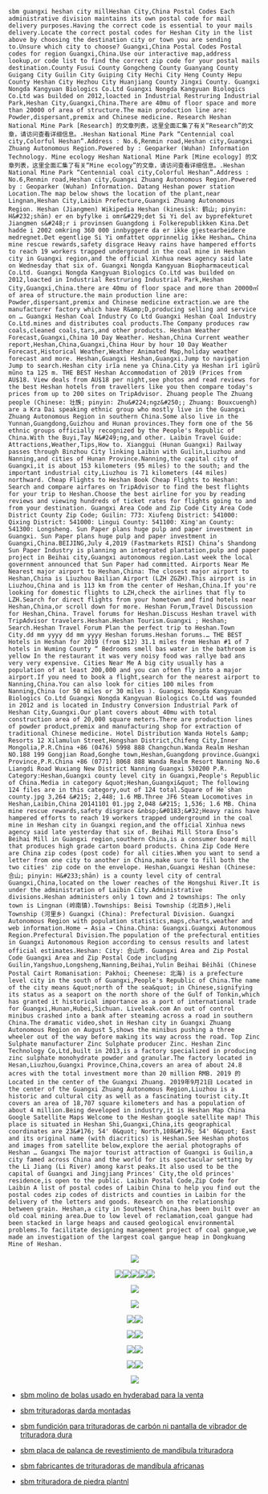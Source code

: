 
```
sbm guangxi heshan city millHeshan City,China Postal Codes Each administrative division maintains its own postal code for mail delivery purposes.Having the correct code is essential to your mails delivery.Locate the correct postal codes for Heshan City in the list above by choosing the destination city or town you are sending to.Unsure which city to choose? Guangxi,China Postal Codes Postal codes for region Guangxi,China.Use our interactive map,address lookup,or code list to find the correct zip code for your postal mails destination.County Fusui County Gongcheng County Guanyang County Guigang City Guilin City Guiping City Hechi City Heng County Hepu County Heshan City Hezhou City Huanjiang County Jingxi County. Guangxi Nongda Kangyuan Biologics Co.Ltd Guangxi Nongda Kangyuan Biologics Co.Ltd was builded on 2012,loacted in Industrial Restruring Industrial Park,Heshan City,Guangxi,China.There are 40mu of floor space and more than 20000 of area of structure.The main production line are: Powder,dispersant,premix and Chinese medicine. Research Heshan National Mine Park [Research] 的文章列表，这里全面汇集了有关“Research”的文章，请访问查看详细信息。.Heshan National Mine Park “Centennial coal city,Colorful Heshan”.Address : No.6,Renmin road,Heshan city,Guangxi Zhuang Autonomous Region.Powered by : Geoparker (Wuhan) Information Technology. Mine ecology Heshan National Mine Park [Mine ecology] 的文章列表，这里全面汇集了有关“Mine ecology”的文章，请访问查看详细信息。.Heshan National Mine Park “Centennial coal city,Colorful Heshan”.Address : No.6,Renmin road,Heshan city,Guangxi Zhuang Autonomous Region.Powered by : Geoparker (Wuhan) Information. Datang Heshan power station Location.The map below shows the location of the plant,near Lingnan,Heshan City,Laibin Prefecture,Guangxi Zhuang Autonomous Region. Heshan (Jiangmen) Wikipedia Heshan (kinesisk: 鹤山; pinyin: H&#232;shān) er en byfylke i omr&#229;det Si Yi del av byprefekturet Jiangmen s&#248;r i provinsen Guangdong i Folkerepublikken Kina.Det hadde i 2002 omkring 360 000 innbyggere da er ikke gjestearbeidere medregnet.Det egentlige Si Yi omfattet opprinnelig ikke Heshan… China mine rescue rewards,safety disgrace Heavy rains have hampered efforts to reach 19 workers trapped underground in the coal mine in Heshan city in Guangxi region,and the official Xinhua news agency said late on Wednesday that six of. Guangxi Nongda Kangyuan Biopharmaceutical Co.Ltd. Guangxi Nongda Kangyuan Biologics Co.Ltd was builded on 2012,loacted in Industrial Restruring Industrial Park,Heshan City,Guangxi,China.there are 40mu of floor space and more than 20000㎡ of area of structure.the main production line are: Powder,dispersant,premix and Chinese medicine extraction.we are the manufacturer factory which have R&amp;D,producing selling and service on … Guangxi Heshan Coal Industry Co Ltd Guangxi Heshan Coal Industry Co.Ltd.mines and distributes coal products.The Company produces raw coals,cleaned coals,tars,and other products. Heshan Weather Forecast,Guangxi,China 10 Day Weather. Heshan,China Current weather report,Heshan,China,Guangxi,China Hour by hour 10 Day Weather Forecast,Historical Weather,Weather Animated Map,holiday weather forecast and more. Heshan,Guangxi Heshan,Guangxi.Jump to navigation Jump to search.Heshan city irĩa nene ya China.City ya Heshan irĩ igũrũ mũno ta 125 m. THE BEST Heshan Accommodation of 2019 (Prices from AU$18. View deals from AU$18 per night,see photos and read reviews for the best Heshan hotels from travellers like you then compare today's prices from up to 200 sites on TripAdvisor. Zhuang people The Zhuang people (Chinese: 壮族; pinyin: Zhu&#224;ngz&#250;; Zhuang: Bouxcuengh) are a Kra Dai speaking ethnic group who mostly live in the Guangxi Zhuang Autonomous Region in southern China.Some also live in the Yunnan,Guangdong,Guizhou and Hunan provinces.They form one of the 56 ethnic groups officially recognized by the People's Republic of China.With the Buyi,Tay N&#249;ng,and other. Laibin Travel Guide: Attractions,Weather,Tips,How to. Xianggui (Hunan Guangxi) Railway passes through Binzhou City linking Laibin with Guilin,Liuzhou and Nanning,and cities of Hunan Province.Nanning,the capital city of Guangxi,it is about 153 kilometers (95 miles) to the south; and the important industrial city,Liuzhou is 71 kilometers (44 miles) northward. Cheap Flights to Heshan Book Cheap Flights to Heshan: Search and compare airfares on TripAdvisor to find the best flights for your trip to Heshan.Choose the best airline for you by reading reviews and viewing hundreds of ticket rates for flights going to and from your destination. Guangxi Area Code and Zip Code City Area Code District County Zip Code; Guilin: 773: Xiufeng District: 541000: Qixing District: 541000: Lingui County: 541100: Xing'an County: 541300: Longsheng. Sun Paper plans huge pulp and paper investment in Guangxi. Sun Paper plans huge pulp and paper investment in Guangxi,China.BEIJING,July 4,2019 (Fastmarkets RISI) China’s Shandong Sun Paper Industry is planning an integrated plantation,pulp and paper project in Beihai city,Guangxi autonomous region.Last week the local government announced that Sun Paper had committed. Airports Near Me Nearest major airport to Heshan,China: The closest major airport to Heshan,China is Liuzhou Bailian Airport (LZH ZGZH).This airport is in Liuzhou,China and is 113 km from the center of Heshan,China.If you're looking for domestic flights to LZH,check the airlines that fly to LZH.Search for direct flights from your hometown and find hotels near Heshan,China,or scroll down for more. Heshan Forum,Travel Discussion for Heshan,China. Travel forums for Heshan.Discuss Heshan travel with TripAdvisor travelers.Heshan.Heshan Tourism.Guangxi ; Heshan; Search.Heshan Travel Forum Plan the perfect trip to Heshan.Town City.dd mm yyyy dd mm yyyy Heshan forums.Heshan forums.… THE BEST Hotels in Heshan for 2019 (from $12) 31.1 miles from Heshan #1 of 7 hotels in Wuming County “ Bedrooms smell bas water in the bathroom is yellow In the restaurant it was very noisy food was rallye bad ans very very expensive. Cities Near Me A big city usually has a population of at least 200,000 and you can often fly into a major airport.If you need to book a flight,search for the nearest airport to Nanning,China.You can also look for cities 100 miles from Nanning,China (or 50 miles or 30 miles ). Guangxi Nongda Kangyuan Biologics Co.Ltd Guangxi Nongda Kangyuan Biologics Co.Ltd was founded in 2012 and is located in Industry Conversion Industrial Park of Heshan City,Guangxi.Our plant covers about 40mu with total construction area of 20,000 square meters.There are production lines of powder product,premix and manufacturing shop for extraction of traditional Chinese medicine. Hotel Distribution Wanda Hotels &amp; Resorts 12 Xilamulun Street,Hongshan District,Chifeng City,Inner Mongolia,P.R.China +86 (0476) 5998 888 Changchun.Wanda Realm Heshan NO.188 199 Gongjian Road,Gonghe town,Heshan,Guangdong province.Guangxi Province,P.R.China +86 (0771) 8068 888 Wanda Realm Resort Nanning No.6 Liangdi Road Wuxiang New District Nanning Guangxi 530200 P.R. Category:Heshan,Guangxi county level city in Guangxi,People's Republic of China.Media in category &quot;Heshan,Guangxi&quot; The following 124 files are in this category,out of 124 total.Square of He`shan county.jpg 3,264 &#215; 2,448; 1.6 MB.Three JF6 Steam Locomotives in Heshan,Laibin,China 20141101 01.jpg 2,048 &#215; 1,536; 1.6 MB. China mine rescue rewards,safety disgrace &nbsp;&#0183;&#32;Heavy rains have hampered efforts to reach 19 workers trapped underground in the coal mine in Heshan city in Guangxi region,and the official Xinhua news agency said late yesterday that six of. Beihai Mill Stora Enso’s Beihai Mill in Guangxi region,southern China,is a consumer board mill that produces high grade carton board products. China Zip Code Here are China zip codes (post code) for all cities.When you want to send a letter from one city to another in China,make sure to fill both the two cities' zip code on the envelope. Heshan,Guangxi Heshan (Chinese: 合山; pinyin: H&#233;shān) is a county level city of central Guangxi,China,located on the lower reaches of the Hongshui River.It is under the administration of Laibin City.Administrative divisions.Heshan administers only 1 town and 2 townships: The only town is Lingnan (岭南镇).Townships: Beisi Township (北泗乡),Heli Township (河里乡) Guangxi (China): Prefectural Division. Guangxi Autonomous Region with population statistics,maps,charts,weather and web information.Home → Asia → China.China: Guangxi.Guangxi Autonomous Region.Prefectural Division.The population of the prefectural entities in Guangxi Autonomous Region according to census results and latest official estimates.Heshan: City: 合山市. Guangxi Area and Zip Postal Code Guangxi Area and Zip Postal Code including Guilin,Yangshuo,Longsheng,Nanning,Beihai,Yulin Beihai Běihǎi (Chinese Postal Cairt Romanisation: Pakhoi; Cheenese: 北海) is a prefecture level city in the south of Guangxi,People's Republic of China.The name of the city means &quot;north of the sea&quot; in Chinese,signifying its status as a seaport on the north shore of the Gulf of Tonkin,which has granted it historical importance as a port of international trade for Guangxi,Hunan,Hubei,Sichuan. Liveleak.com An out of control minibus crashed into a bank after steaming across a road in southern China.The dramatic video,shot in Heshan city in Guangxi Zhuang Autonomous Region on August 5,shows the minibus pushing a three wheeler out of the way before making its way across the road. Top Zinc Sulphate manufacturer Zinc Sulphate producer Zinc. Heshan Zinc Technology Co,Ltd,built in 2013,is a factory specialized in producing zinc sulphate monohydrate powder and granular.The factory located in Hesan,Liuzhou,Guangxi Province,China,covers an area of about 24.8 acres with the total investment more than 20 million RMB. 2019 的 Located in the center of the Guangxi Zhuang. 2019年9月21日 Located in the center of the Guangxi Zhuang Autonomous Region,Liuzhou is a historic and cultural city as well as a fascinating tourist city.It covers an area of 18,707 square kilometers and has a population of about 4 million.Being developed in industry,it is Heshan Map China Google Satellite Maps Welcome to the Heshan google satellite map! This place is situated in Heshan Shi,Guangxi,China,its geographical coordinates are 23&#176; 54' 0&quot; North,108&#176; 54' 0&quot; East and its original name (with diacritics) is Heshan.See Heshan photos and images from satellite below,explore the aerial photographs of Heshan … Guangxi The major tourist attraction of Guangxi is Guilin,a city famed across China and the world for its spectacular setting by the Li Jiang (Li River) among karst peaks.It also used to be the capital of Guangxi and Jingjiang Princes' City,the old princes' residence,is open to the public. Laibin Postal Code,Zip Code for Laibin A list of postal codes of Laibin China to help you find out the postal codes zip codes of districts and counties in Laibin for the delivery of the letters and goods. Research on the relationship between grain. Heshan,a city in Southwest China,has been built over an old coal mining area.Due to low level of reclamation,coal gangue had been stacked in large heaps and caused geological environmental problems.To facilitate designing management project of coal gangue,we made an investigation of the largest coal gangue heap in Dongkuang Mine of Heshan. 
```

<div align="center">

<a href="https://es-crusher.shibang-china.com/github&k=sbm+guangxi+heshan+city+mill"><img src="https://static.shibang-china.com/es/crusher/logo.jpg"></a>

<a href="https://es-crusher.shibang-china.com/github&k=sbm+guangxi+heshan+city+mill"><img src="https://static.shibang-china.com/es/crusher/index.jpg"></a><a href="https://es-crusher.shibang-china.com/material.htmlgithub&k=sbm+guangxi+heshan+city+mill"><img src="https://static.shibang-china.com/es/crusher/material.jpg"></a><a href="https://es-crusher.shibang-china.com/application.htmlgithub&k=sbm+guangxi+heshan+city+mill"><img src="https://static.shibang-china.com/es/crusher/application.jpg"></a><a href="https://es-crusher.shibang-china.com/aboutus.htmlgithub&k=sbm+guangxi+heshan+city+mill"><img src="https://static.shibang-china.com/es/crusher/aboutus.jpg"></a><a href="https://es-crusher.shibang-china.com/contact.htmlgithub&k=sbm+guangxi+heshan+city+mill"><img src="https://static.shibang-china.com/es/crusher/contact.jpg"></a>

<a href="https://es-crusher.shibang-china.com/github&k=sbm+guangxi+heshan+city+mill"><img src="https://static.shibang-china.com/es/crusher/banner.jpg"></a>

<a href="https://swt.shibang-china.com/github&k=sbm+guangxi+heshan+city+mill"><img src="https://static.shibang-china.com/es/crusher/text.jpg"></a>

<a href="https://swt.shibang-china.com/github&k=sbm+guangxi+heshan+city+mill"><img src="https://static.shibang-china.com/es/crusher/chat.jpg"></a><a href="https://es-crusher.shibang-china.com/contact.htmlgithub&k=sbm+guangxi+heshan+city+mill"><img src="https://static.shibang-china.com/es/crusher/message.jpg"></a>

<a href="https://es-crusher.shibang-china.com/products/pe.htmlgithub&k=sbm+guangxi+heshan+city+mill"><img src="https://static.shibang-china.com/es/crusher/pe.jpg"></a><a href="https://es-crusher.shibang-china.com/products/pf.htmlgithub&k=sbm+guangxi+heshan+city+mill"><img src="https://static.shibang-china.com/es/crusher/pf.jpg"></a>

<a href="https://es-crusher.shibang-china.com/products/hpt.htmlgithub&k=sbm+guangxi+heshan+city+mill"><img src="https://static.shibang-china.com/es/crusher/hpt.jpg"></a><a href="https://es-crusher.shibang-china.com/products/vsi.htmlgithub&k=sbm+guangxi+heshan+city+mill"><img src="https://static.shibang-china.com/es/crusher/vsi.jpg"></a>

<a href="https://es-crusher.shibang-china.com/products/klv.htmlgithub&k=sbm+guangxi+heshan+city+mill"><img src="https://static.shibang-china.com/es/crusher/klv.jpg"></a><a href="https://es-crusher.shibang-china.com/products/portable.htmlgithub&k=sbm+guangxi+heshan+city+mill"><img src="https://static.shibang-china.com/es/crusher/portable.jpg"></a>

<a href="https://swt.shibang-china.com/github&k=sbm+guangxi+heshan+city+mill"><img src="https://static.shibang-china.com/es/crusher/case.jpg"></a>

</div>


* [sbm molino de bolas usado en hyderabad para la venta](sbm%20molino%20de%20bolas%20usado%20en%20hyderabad%20para%20la%20venta.md)

* [sbm trituradoras darda montadas](sbm%20trituradoras%20darda%20montadas.md)

* [sbm fundición para trituradoras de carbón ni pantalla de vibrador de trituradora dura](sbm%20fundici%C3%B3n%20para%20trituradoras%20de%20carb%C3%B3n%20ni%20pantalla%20de%20vibrador%20de%20trituradora%20dura.md)

* [sbm placa de palanca de revestimiento de mandíbula trituradora](sbm%20placa%20de%20palanca%20de%20revestimiento%20de%20mand%C3%ADbula%20trituradora.md)

* [sbm fabricantes de trituradoras de mandíbula africanas](sbm%20fabricantes%20de%20trituradoras%20de%20mand%C3%ADbula%20africanas.md)

* [sbm trituradora de piedra plantnl](sbm%20trituradora%20de%20piedra%20plantnl.md)